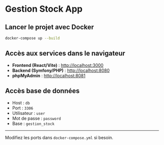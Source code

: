 # Gestion Stock App

## Lancer le projet avec Docker

```bash
docker-compose up --build
```

## Accès aux services dans le navigateur

- **Frontend (React/Vite)** : [http://localhost:3000](http://localhost:3000)
- **Backend (Symfony/PHP)** : [http://localhost:8080](http://localhost:8000)
- **phpMyAdmin** : [http://localhost:8081](http://localhost:8081)

## Accès base de données
- Host : `db`
- Port : `3306`
- Utilisateur : `user`
- Mot de passe : `password`
- Base : `gestion_stock`

---

Modifiez les ports dans `docker-compose.yml` si besoin.
